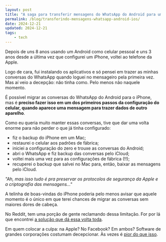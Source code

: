 ```yaml
---
layout: post
title: "A saga para transferir mensagens do WhatsApp do Android para um iPhone"
permalink: /blog/transferindo-mensagens-whatsapp-android-ios/
date: 2024-12-21
updated: 2024-12-21 
tags: 
    - tech
---
```


Depois de uns 8 anos usando um Android como celular pessoal e uns 3 anos desde a última vez que configurei um iPhone, voltei ao telefone da Apple. 

Logo de cara, fui instalando os aplicativos e só pensei em trazer as minhas conversas do WhatsApp quando loguei no mensageiro pela primeira vez. Mas aí veio a decepção: não tinha como. Pelo menos não naquele momento. 

É possível migrar as conversas do WhatsApp do Android para o iPhone, mas é **preciso fazer isso em um dos primeiros passos da configuração do celular, quando aparece uma mensagem para trazer dados de outro aparelho**.

Como eu queria muito manter essas conversas, tive que dar uma volta enorme para não perder o que já tinha configurado: 

- fiz o backup do iPhone em um Mac;
- restaurei o celular aos padrões de fábrica;
- iniciei a configuração do zero e trouxe as conversas do Android;
- abri o WhatsApp e fiz backup das conversas pelo iCloud;
- voltei mais uma vez para as configurações de fábrica (!!);
- recuperei o backup que salvei no Mac para, então, baixar as mensagens pelo iCloud. 

*"Ah, mas isso tudo é pra preservar os protocolos de segurança da Apple e a criptografia das mensagens…"* 

A telinha de boas-vindas do iPhone poderia pelo menos avisar que aquele momento é o único em que terei chances de migrar as conversas sem maiores dores de cabeça. 

No Reddit, tem uma porção de gente reclamando dessa limitação. For por lá que encontrei [a solução que dá essa volta toda](https://www.reddit.com/r/whatsapp/comments/16su9mg/how_to_move_whatsapp_chats_from_android_to_ios/?rdt=63598). 

Em quem colocar a culpa: na Apple? No Facebook? Em ambos? Software de grandes corporações costumam decepcionar. Às vezes é [pior do que isso](https://manualdousuario.net/google-ios-bing-wallpaper-seguranca/).
